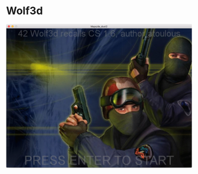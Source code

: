# Wolf3d
<img src="https://github.com/atoulous/Wolf3d/blob/master/Screen%20Shot%202016-10-17%20at%203.13.37%20PM.png">
<ing src="https://github.com/atoulous/Wolf3d/blob/master/Screen%20Shot%202016-10-17%20at%203.17.13%20PM.png">
